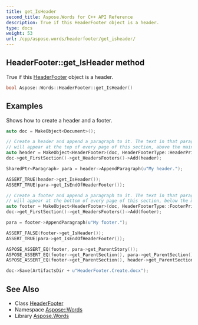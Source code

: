 ```yaml
---
title: get_IsHeader
second_title: Aspose.Words for C++ API Reference
description: True if this HeaderFooter object is a header.
type: docs
weight: 53
url: /cpp/aspose.words/headerfooter/get_isheader/
---
```

## HeaderFooter::get_IsHeader method


True if this [HeaderFooter](../) object is a header.

```cpp
bool Aspose::Words::HeaderFooter::get_IsHeader()
```


## Examples



Shows how to create a header and a footer. 
```cpp
auto doc = MakeObject<Document>();

// Create a header and append a paragraph to it. The text in that paragraph
// will appear at the top of every page of this section, above the main body text.
auto header = MakeObject<HeaderFooter>(doc, HeaderFooterType::HeaderPrimary);
doc->get_FirstSection()->get_HeadersFooters()->Add(header);

SharedPtr<Paragraph> para = header->AppendParagraph(u"My header.");

ASSERT_TRUE(header->get_IsHeader());
ASSERT_TRUE(para->get_IsEndOfHeaderFooter());

// Create a footer and append a paragraph to it. The text in that paragraph
// will appear at the bottom of every page of this section, below the main body text.
auto footer = MakeObject<HeaderFooter>(doc, HeaderFooterType::FooterPrimary);
doc->get_FirstSection()->get_HeadersFooters()->Add(footer);

para = footer->AppendParagraph(u"My footer.");

ASSERT_FALSE(footer->get_IsHeader());
ASSERT_TRUE(para->get_IsEndOfHeaderFooter());

ASPOSE_ASSERT_EQ(footer, para->get_ParentStory());
ASPOSE_ASSERT_EQ(footer->get_ParentSection(), para->get_ParentSection());
ASPOSE_ASSERT_EQ(footer->get_ParentSection(), header->get_ParentSection());

doc->Save(ArtifactsDir + u"HeaderFooter.Create.docx");
```

## See Also

* Class [HeaderFooter](../)
* Namespace [Aspose::Words](../../)
* Library [Aspose.Words](../../../)
